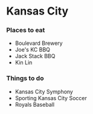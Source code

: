 # Kansas City

### Places to eat
- Boulevard Brewery
- Joe's KC BBQ
- Jack Stack BBQ
- Kin Lin

### Things to do
- Kansas City Symphony
- Sporting Kansas City Soccer
- Royals Baseball
